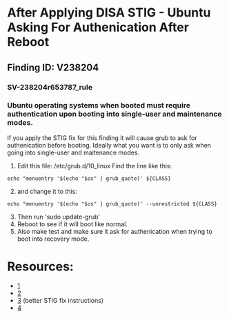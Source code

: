 # After Applying DISA STIG - Ubuntu Asking For Authenication After Reboot 
## Finding ID: V238204
### SV-238204r653787_rule
### Ubuntu operating systems when booted must require authentication upon booting into single-user and maintenance modes.

If you apply the STIG fix for this finding it will cause grub to ask for authenication before booting. Ideally what you want is to only ask when going into single-user and maitenance modes. 

1. Edit this file: /etc/grub.d/10_linux
Find the line like this: 
```
echo "menuentry '$(echo "$os" | grub_quote)' ${CLASS}
```

2. and change it to this: 
```
echo "menuentry '$(echo "$os" | grub_quote)' --unrestricted ${CLASS}
```

3. Then run 'sudo update-grub'
4. Reboot to see if it will boot like normal. 
5. Also make test and make sure it ask for authenication when trying to boot into recovery mode. 

# Resources:
- [1](https://wiki.archlinux.org/title/Talk:GRUB/Tips_and_tricks#Password_protection_of_non_local_system_boot_options)
- [2](https://askubuntu.com/questions/1088215/grub-2-avoid-unrestricted-boot-options-are-overwritten-with-kernel-updates)
- [3](https://www.tenable.com/audits/items/DISA_STIG_Ubuntu_16.04_LTS_v2r3.audit:4f894c2e45255b2233084eab8d50abe1) (better STIG fix instructions) 
- [4](https://wiki.archlinux.org/title/GRUB/Tips_and_tricks#Password_protection_of_GRUB_edit_and_console_options_only)

